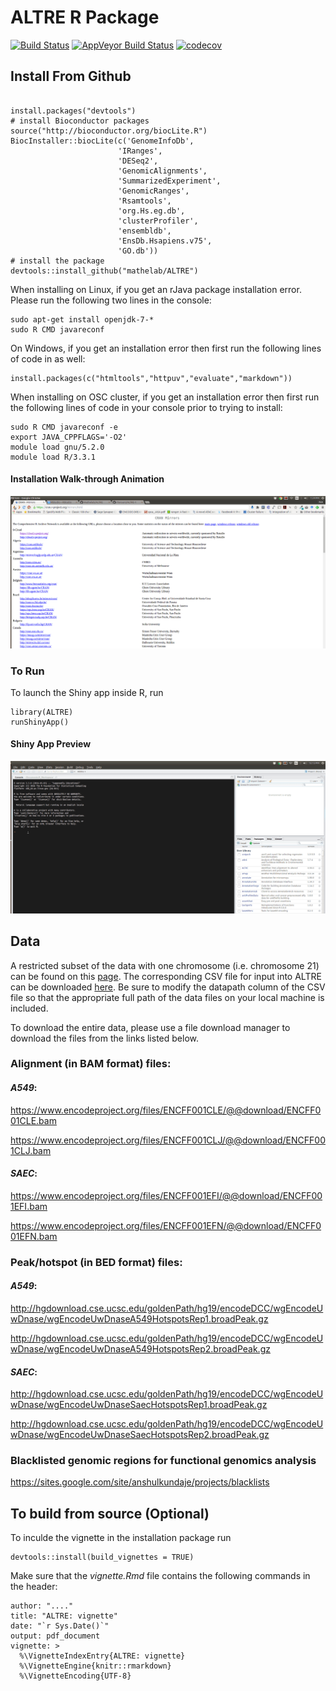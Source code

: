 # ALTRE R Package

[![Build Status](https://travis-ci.org/Mathelab/ALTRE.svg?branch=master)](https://travis-ci.org/Mathelab/ALTRE)
[![AppVeyor Build Status](https://ci.appveyor.com/api/projects/status/github/rfarouni/ALTRE-1?branch=master&svg=true)](https://ci.appveyor.com/project/rfarouni/ALTRE-1)
[![codecov](https://codecov.io/gh/rfarouni/ALTRE-1/branch/master/graph/badge.svg)](https://codecov.io/gh/rfarouni/ALTRE-1)


## Install From Github

```{R}

install.packages("devtools")               
# install Bioconductor packages
source("http://bioconductor.org/biocLite.R")
BiocInstaller::biocLite(c('GenomeInfoDb',
                        'IRanges',
                        'DESeq2',
                        'GenomicAlignments',
                        'SummarizedExperiment',
                        'GenomicRanges',
                        'Rsamtools',
                        'org.Hs.eg.db',
                        'clusterProfiler',
                        'ensembldb', 
                        'EnsDb.Hsapiens.v75',
                        'GO.db'))
# install the package
devtools::install_github("mathelab/ALTRE")
```
When installing on Linux, if you get an rJava package installation error. Please run the following two lines in the console:

```{R}
sudo apt-get install openjdk-7-*
sudo R CMD javareconf
```


On Windows, if you get an installation error then first run the following lines of code in as well:

```{R}
install.packages(c("htmltools","httpuv","evaluate","markdown"))
```

When installing on OSC cluster, if you get an installation error then first run the following lines of code in your console prior to trying to install:

```{R}
sudo R CMD javareconf -e
export JAVA_CPPFLAGS='-O2'
module load gnu/5.2.0
module load R/3.3.1
```


#### Installation Walk-through Animation


![](inst/img/ALTREinstall.gif)

### To Run

To launch the Shiny app inside R, run

```{R}
library(ALTRE)
runShinyApp()
```
#### Shiny App Preview


![](inst/img/ALTRErun.gif)

## Data

A restricted subset of the data with one chromosome (i.e. chromosome 21) can be found on this [page](http://mathelab.github.io/ALTREsampledata/). The corresponding CSV file for input into ALTRE can be downloaded [here](https://raw.githubusercontent.com/mathelab/ALTREsampledata/master/DNaseEncodeWindows.csv). Be sure to modify the datapath column of the CSV file so that the appropriate full path of the data files on your local machine is included.

To download the entire data, please use a file download manager to download the files from the links listed below. 

### Alignment (in BAM format) files:

#### *A549*:
https://www.encodeproject.org/files/ENCFF001CLE/@@download/ENCFF001CLE.bam

https://www.encodeproject.org/files/ENCFF001CLJ/@@download/ENCFF001CLJ.bam
 
#### *SAEC*:
https://www.encodeproject.org/files/ENCFF001EFI/@@download/ENCFF001EFI.bam

https://www.encodeproject.org/files/ENCFF001EFN/@@download/ENCFF001EFN.bam

### Peak/hotspot (in BED format) files:

#### *A549*: 
http://hgdownload.cse.ucsc.edu/goldenPath/hg19/encodeDCC/wgEncodeUwDnase/wgEncodeUwDnaseA549HotspotsRep1.broadPeak.gz

http://hgdownload.cse.ucsc.edu/goldenPath/hg19/encodeDCC/wgEncodeUwDnase/wgEncodeUwDnaseA549HotspotsRep2.broadPeak.gz


#### *SAEC*:
http://hgdownload.cse.ucsc.edu/goldenPath/hg19/encodeDCC/wgEncodeUwDnase/wgEncodeUwDnaseSaecHotspotsRep1.broadPeak.gz

http://hgdownload.cse.ucsc.edu/goldenPath/hg19/encodeDCC/wgEncodeUwDnase/wgEncodeUwDnaseSaecHotspotsRep2.broadPeak.gz

### Blacklisted genomic regions for functional genomics analysis

https://sites.google.com/site/anshulkundaje/projects/blacklists


##  To build from source (Optional)

To inculde the vignette in the installation package run

```{R}
devtools::install(build_vignettes = TRUE)
```

Make sure that the *vignette.Rmd* file contains the following commands in the header:

```{R}
author: "...."
title: "ALTRE: vignette"
date: "`r Sys.Date()`"
output: pdf_document
vignette: >
  %\VignetteIndexEntry{ALTRE: vignette}
  %\VignetteEngine{knitr::rmarkdown}
  %\VignetteEncoding{UTF-8}
```



